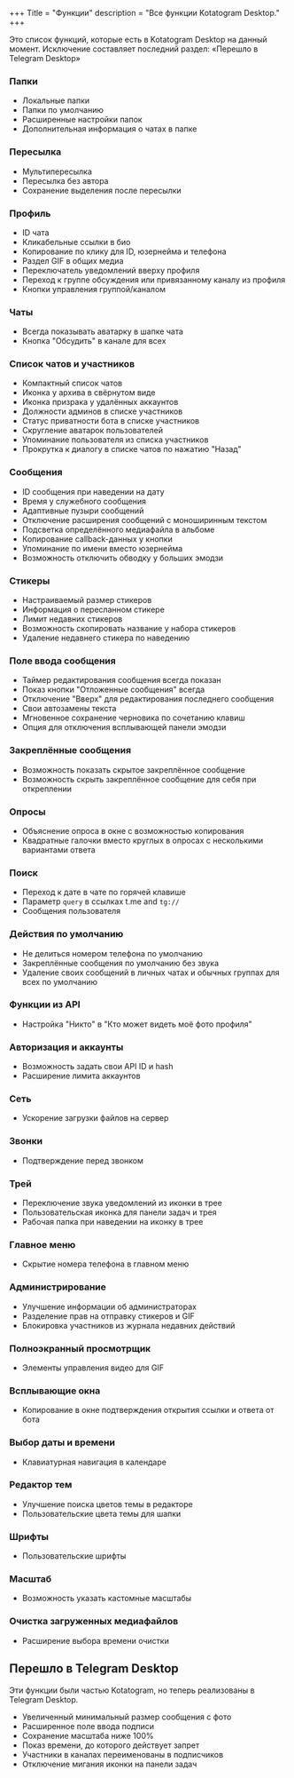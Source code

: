 +++
Title = "Функции"
description = "Все функции Kotatogram Desktop."
+++

Это список функций, которые есть в Kotatogram Desktop на данный момент. Исключение составляет последний раздел: «Перешло в Telegram Desktop»

### Папки

* Локальные папки
* Папки по умолчанию
* Расширенные настройки папок
* Дополнительная информация о чатах в папке

### Пересылка

* Мультипересылка
* Пересылка без автора
* Сохранение выделения после пересылки

### Профиль

* ID чата
* Кликабельные ссылки в био
* Копирование по клику для ID, юзернейма и телефона
* Раздел GIF в общих медиа
* Переключатель уведомлений вверху профиля
* Переход к группе обсуждения или привязанному каналу из профиля
* Кнопки управления группой/каналом

### Чаты

* Всегда показывать аватарку в шапке чата
* Кнопка "Обсудить" в канале для всех

### Список чатов и участников

* Компактный список чатов
* Иконка у архива в свёрнутом виде
* Иконка призрака у удалённых аккаунтов
* Должности админов в списке участников
* Статус приватности бота в списке участников
* Скругление аватарок пользователей
* Упоминание пользователя из списка участников
* Прокрутка к диалогу в списке чатов по нажатию "Назад"

### Сообщения

* ID сообщения при наведении на дату
* Время у служебного сообщения
* Адаптивные пузыри сообщений
* Отключение расширения сообщений с моноширинным текстом
* Подсветка определённого медиафайла в альбоме
* Копирование callback-данных у кнопки
* Упоминание по имени вместо юзернейма
* Возможность отключить обводку у больших эмодзи

### Стикеры

* Настраиваемый размер стикеров
* Информация о пересланном стикере
* Лимит недавних стикеров
* Возможность скопировать название у набора стикеров
* Удаление недавнего стикера по наведению

### Поле ввода сообщения

* Таймер редактирования сообщения всегда показан
* Показ кнопки "Отложенные сообщения" всегда
* Отключение "Вверх" для редактирования последнего сообщения
* Свои автозамены текста
* Мгновенное сохранение черновика по сочетанию клавиш
* Опция для отключения всплывающей панели эмодзи

### Закреплённые сообщения

* Возможность показать скрытое закреплённое сообщение
* Возможность скрыть закреплённое сообщение для себя при откреплении

### Опросы

* Объяснение опроса в окне с возможностью копирования
* Квадратные галочки вместо круглых в опросах с несколькими вариантами ответа

### Поиск

* Переход к дате в чате по горячей клавише
* Параметр `query` в ссылках t.me and `tg://`
* Сообщения пользователя

### Действия по умолчанию

* Не делиться номером телефона по умолчанию
* Закреплённые сообщения по умолчанию без звука
* Удаление своих сообщений в личных чатах и обычных группах для всех по умолчанию

### Функции из API

* Настройка "Никто" в "Кто может видеть моё фото профиля"

### Авторизация и аккаунты

* Возможность задать свои API ID и hash
* Расширение лимита аккаунтов

### Сеть

* Ускорение загрузки файлов на сервер

### Звонки

* Подтверждение перед звонком

### Трей

* Переключение звука уведомлений из иконки в трее
* Пользовательская иконка для панели задач и трея
* Рабочая папка при наведении на иконку в трее

### Главное меню

* Скрытие номера телефона в главном меню

### Администрирование

* Улучшение информации об администраторах
* Разделение прав на отправку стикеров и GIF
* Блокировка участников из журнала недавних действий

### Полноэкранный просмотрщик

* Элементы управления видео для GIF

### Всплывающие окна

* Копирование в окне подтверждения открытия ссылки и ответа от бота

### Выбор даты и времени

* Клавиатурная навигация в календаре

### Редактор тем

* Улучшение поиска цветов темы в редакторе
* Пользовательские цвета темы для шапки

### Шрифты

* Пользовательские шрифты

### Масштаб

* Возможность указать кастомные масштабы

### Очистка загруженных медиафайлов

* Расширение выбора времени очистки

## Перешло в Telegram Desktop

Эти функции были частью Kotatogram, но теперь реализованы в Telegram Desktop.

* Увеличенный минимальный размер сообщения с фото
* Расширенное поле ввода подписи
* Сохранение масштаба ниже 100%
* Показ времени, до которого действует запрет
* Участники в каналах переименованы в подписчиков
* Отключение мигания иконки на панели задач
